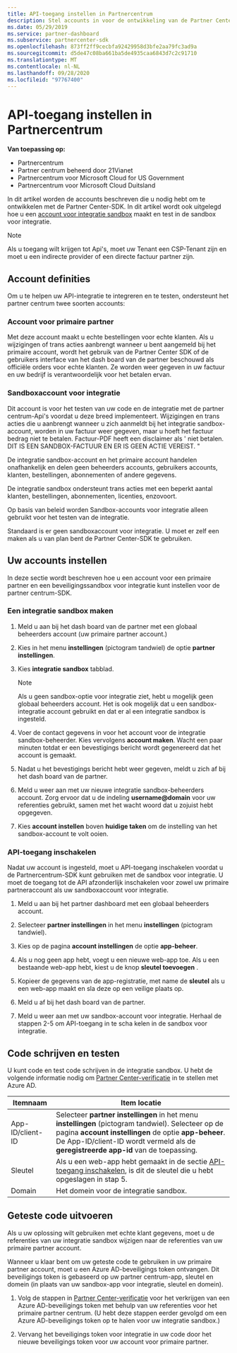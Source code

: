 ```yaml
---
title: API-toegang instellen in Partnercentrum
description: Stel accounts in voor de ontwikkeling van de Partner Center-SDK en test in de sandbox voor integratie.
ms.date: 05/29/2019
ms.service: partner-dashboard
ms.subservice: partnercenter-sdk
ms.openlocfilehash: 873ff2ff9cecbfa92429958d3bfe2aa79fc3ad9a
ms.sourcegitcommit: d5de47c08ba661ba5de4935caa6843d7c2c91710
ms.translationtype: MT
ms.contentlocale: nl-NL
ms.lasthandoff: 09/28/2020
ms.locfileid: "97767400"
---
```

# <a name="set-up-api-access-in-partner-center"></a>API-toegang instellen in Partnercentrum

**Van toepassing op:**

- Partnercentrum
- Partner centrum beheerd door 21Vianet
- Partnercentrum voor Microsoft Cloud for US Government
- Partnercentrum voor Microsoft Cloud Duitsland

In dit artikel worden de accounts beschreven die u nodig hebt om te ontwikkelen met de Partner Center-SDK. In dit artikel wordt ook uitgelegd hoe u een [account voor integratie sandbox](#integration-sandbox-account) maakt en test in de sandbox voor integratie.

>[!NOTE]
>Als u toegang wilt krijgen tot Api's, moet uw Tenant een CSP-Tenant zijn en moet u een indirecte provider of een directe factuur partner zijn.

## <a name="account-definitions"></a>Account definities

Om u te helpen uw API-integratie te integreren en te testen, ondersteunt het partner centrum twee soorten accounts:

### <a name="primary-partner-account"></a>Account voor primaire partner

Met deze account maakt u echte bestellingen voor echte klanten. Als u wijzigingen of trans acties aanbrengt wanneer u bent aangemeld bij het primaire account, wordt het gebruik van de Partner Center SDK of de gebruikers interface van het dash board van de partner beschouwd als officiële orders voor echte klanten. Ze worden weer gegeven in uw factuur en uw bedrijf is verantwoordelijk voor het betalen ervan.

### <a name="integration-sandbox-account"></a>Sandboxaccount voor integratie

Dit account is voor het testen van uw code en de integratie met de partner centrum-Api's voordat u deze breed implementeert. Wijzigingen en trans acties die u aanbrengt wanneer u zich aanmeldt bij het integratie sandbox-account, worden in uw factuur weer gegeven, maar u hoeft het factuur bedrag niet te betalen. Factuur-PDF heeft een disclaimer als ' niet betalen. DIT IS EEN SANDBOX-FACTUUR EN ER IS GEEN ACTIE VEREIST. "

De integratie sandbox-account en het primaire account handelen onafhankelijk en delen geen beheerders accounts, gebruikers accounts, klanten, bestellingen, abonnementen of andere gegevens.

De integratie sandbox ondersteunt trans acties met een beperkt aantal klanten, bestellingen, abonnementen, licenties, enzovoort.

Op basis van beleid worden Sandbox-accounts voor integratie alleen gebruikt voor het testen van de integratie.

Standaard is er geen sandboxaccount voor integratie. U moet er zelf een maken als u van plan bent de Partner Center-SDK te gebruiken.

## <a name="set-up-your-accounts"></a>Uw accounts instellen

In deze sectie wordt beschreven hoe u een account voor een primaire partner en een beveiligingssandbox voor integratie kunt instellen voor de partner centrum-SDK.

### <a name="create-an-integration-sandbox"></a>Een integratie sandbox maken

1. Meld u aan bij het dash board van de partner met een globaal beheerders account (uw primaire partner account.)

2. Kies in het menu **instellingen** (pictogram tandwiel) de optie **partner instellingen**.

3. Kies **integratie sandbox** tabblad.

    >[!NOTE]
    >Als u geen sandbox-optie voor integratie ziet, hebt u mogelijk geen globaal beheerders account. Het is ook mogelijk dat u een sandbox-integratie account gebruikt en dat er al een integratie sandbox is ingesteld.

4. Voer de contact gegevens in voor het account voor de integratie sandbox-beheerder. Kies vervolgens **account maken**. Wacht een paar minuten totdat er een bevestigings bericht wordt gegenereerd dat het account is gemaakt.

5. Nadat u het bevestigings bericht hebt weer gegeven, meldt u zich af bij het dash board van de partner.

6. Meld u weer aan met uw nieuwe integratie sandbox-beheerders account. Zorg ervoor dat u de indeling **username@domain** voor uw referenties gebruikt, samen met het wacht woord dat u zojuist hebt opgegeven.

7. Kies **account instellen** boven **huidige taken** om de instelling van het sandbox-account te volt ooien.

### <a name="enable-api-access"></a>API-toegang inschakelen

Nadat uw account is ingesteld, moet u API-toegang inschakelen voordat u de Partnercentrum-SDK kunt gebruiken met de sandbox voor integratie. U moet de toegang tot de API afzonderlijk inschakelen voor zowel uw primaire partneraccount als uw sandboxaccount voor integratie.

1. Meld u aan bij het partner dashboard met een globaal beheerders account.

2. Selecteer **partner instellingen** in het menu **instellingen** (pictogram tandwiel).

3. Kies op de pagina **account instellingen** de optie **app-beheer**.

4. Als u nog geen app hebt, voegt u een nieuwe web-app toe. Als u een bestaande web-app hebt, kiest u de knop **sleutel toevoegen** .

5. Kopieer de gegevens van de app-registratie, met name de **sleutel** als u een web-app maakt en sla deze op een veilige plaats op.

6. Meld u af bij het dash board van de partner.

7. Meld u weer aan met uw sandbox-account voor integratie. Herhaal de stappen 2-5 om API-toegang in te scha kelen in de sandbox voor integratie.

## <a name="write-and-test-code"></a>Code schrijven en testen

U kunt code en test code schrijven in de integratie sandbox. U hebt de volgende informatie nodig om [Partner Center-verificatie](partner-center-authentication.md) in te stellen met Azure AD.

| Itemnaam | Item locatie |
| --------- | ------------- |
| App-ID/client-ID | Selecteer **partner instellingen** in het menu **instellingen** (pictogram tandwiel). Selecteer op de pagina **account instellingen** de optie **app-beheer**. De App-ID/client-ID wordt vermeld als de **geregistreerde app-id** van de toepassing. |
| Sleutel | Als u een web-app hebt gemaakt in de sectie [API-toegang inschakelen](#enable-api-access), is dit de sleutel die u hebt opgeslagen in stap 5. |
| Domain | Het domein voor de integratie sandbox. |

## <a name="run-tested-code"></a>Geteste code uitvoeren

Als u uw oplossing wilt gebruiken met echte klant gegevens, moet u de referenties van uw integratie sandbox wijzigen naar de referenties van uw primaire partner account.

Wanneer u klaar bent om uw geteste code te gebruiken in uw primaire partner account, moet u een Azure AD-beveiligings token ontvangen. Dit beveiligings token is gebaseerd op uw partner centrum-app, sleutel en domein (in plaats van uw sandbox-app voor integratie, sleutel en domein).

1. Volg de stappen in [Partner Center-verificatie](partner-center-authentication.md) voor het verkrijgen van een Azure AD-beveiligings token met behulp van uw referenties voor het primaire partner centrum. (U hebt deze stappen eerder gevolgd om een Azure AD-beveiligings token op te halen voor uw integratie sandbox.)

2. Vervang het beveiligings token voor integratie in uw code door het nieuwe beveiligings token voor uw account voor primaire partner.
